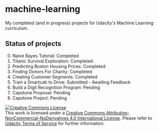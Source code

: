 # machine-learning
My completed (and in progress) projects for Udacity's Machine Learning curriculum.

## Status of projects
0. Naive Bayes Tutorial: Completed
1. Titanic Survival Exploration: Completed
2. Predicting Boston Housing Prices: Completed
3. Finding Donors For Charity: Completed
4. Creating Customer Segments: Completed
5. Train a Smartcab to Drive: Submitted - Awaiting Feedback
6. Build a Digit Recognition Program: Pending
7. Capstone Proposal: Pending
8. Capstone Project: Pending

<a rel="license" href="http://creativecommons.org/licenses/by-nc-nd/4.0/"><img alt="Creative Commons License" style="border-width:0" src="https://i.creativecommons.org/l/by-nc-nd/4.0/88x31.png" /></a><br />This work is licensed under a <a rel="license" href="http://creativecommons.org/licenses/by-nc-nd/4.0/">Creative Commons Attribution-NonCommercial-NoDerivatives 4.0 International License</a>. Please refer to [Udacity Terms of Service](https://www.udacity.com/legal) for further information.
